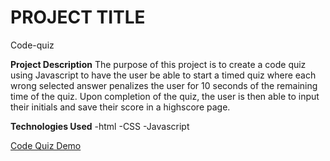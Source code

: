 # PROJECT TITLE
Code-quiz

**Project Description**
The purpose of this project is to create a code quiz using Javascript to have the user be able to start a timed quiz where each wrong selected answer penalizes the user for 10 seconds of the remaining time of the quiz. Upon completion of the quiz, the user is then able to input their initials and save their score in a highscore page.

**Technologies Used**
-html
-CSS
-Javascript

[Code Quiz Demo](https://bcheung827.github.io/code-quiz-hw/)